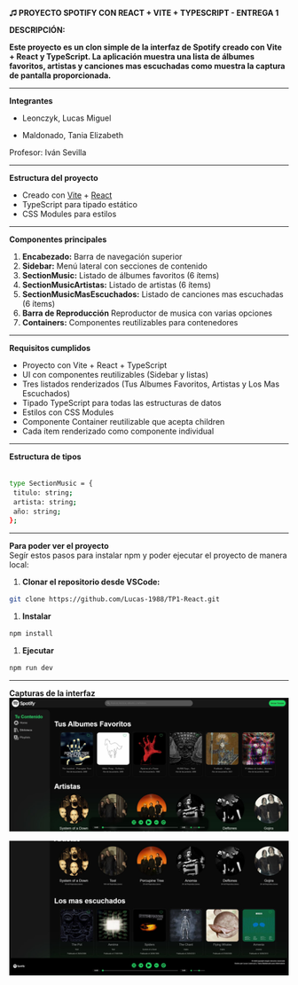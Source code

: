 **♫ PROYECTO SPOTIFY CON REACT + VITE + TYPESCRIPT - ENTREGA 1**

**DESCRIPCIÓN:**

**Este proyecto es un clon simple de la interfaz de Spotify creado con Vite + React y TypeScript. La aplicación muestra una lista de álbumes favoritos, artistas y canciones mas escuchadas como muestra la captura de pantalla proporcionada.**

---

**Integrantes**

* Leonczyk, Lucas Miguel

* Maldonado, Tania Elizabeth

Profesor: Iván Sevilla 
  
---

**Estructura del proyecto**  
- Creado con [Vite](https://vite.dev/) + [React](https://react.dev/)
- TypeScript para tipado estático
- CSS Modules para estilos

---

**Componentes principales**  
1. **Encabezado:** Barra de navegación superior
2. **Sidebar:** Menú lateral con secciones de contenido
3. **SectionMusic:** Listado de álbumes favoritos (6 ítems)
4. **SectionMusicArtistas:** Listado de artistas (6 ítems)
5. **SectionMusicMasEscuchados:** Listado de canciones mas escuchadas (6 ítems)
6. **Barra de Reproducción** Reproductor de musica con varias opciones 
7. **Containers:** Componentes reutilizables para contenedores

---

**Requisitos cumplidos**
- Proyecto con Vite + React + TypeScript
- UI con componentes reutilizables (Sidebar y listas)
- Tres listados renderizados (Tus Albumes Favoritos, Artistas y Los Mas Escuchados)
- Tipado TypeScript para todas las estructuras de datos
- Estilos con CSS Modules
- Componente Container reutilizable que acepta children
- Cada ítem renderizado como componente individual

---

**Estructura de tipos**

 ```bash

type SectionMusic = {
  titulo: string;
  artista: string;
  año: string;
};

   ```

---

**Para poder ver el proyecto**  
Segír estos pasos para instalar npm y poder ejecutar el proyecto de manera local:

1. **Clonar el repositorio desde VSCode:**

```bash
git clone https://github.com/Lucas-1988/TP1-React.git
```

1. **Instalar** 
   
```bash
npm install
```

1. **Ejecutar**
   
```bash
npm run dev
```

---

**Capturas de la interfaz**  
![Browser principal](./media/Captura_1.JPG)
  
![Browser 2](./media/Captura_2.JPG) 


